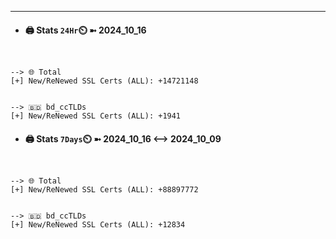 

---
- #### 🖨️ **Stats** `24Hr`⏲️ ➼ 2024_10_16
```console


--> 🌐 Total
[+] New/ReNewed SSL Certs (ALL): +14721148


--> 🇧🇩 bd_ccTLDs
[+] New/ReNewed SSL Certs (ALL): +1941

```

- #### 🖨️ **Stats** `7Days`⏲️ ➼ 2024_10_16 <--> 2024_10_09
```console


--> 🌐 Total
[+] New/ReNewed SSL Certs (ALL): +88897772


--> 🇧🇩 bd_ccTLDs
[+] New/ReNewed SSL Certs (ALL): +12834

```


